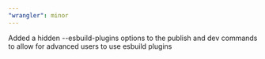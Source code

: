 ```yaml
---
"wrangler": minor
---
```


Added a hidden --esbuild-plugins options to the publish and dev commands to allow for advanced users to use esbuild plugins
